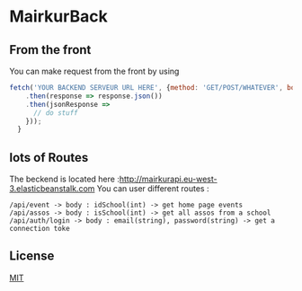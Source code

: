 # MairkurBack


## From the front
You can make request from the front by using

``` javascript
fetch('YOUR BACKEND SERVEUR URL HERE', {method: 'GET/POST/WHATEVER', body: {"param": "good"}, headers: {"param": "nice"}})
    .then(response => response.json())
    .then(jsonResponse =>
      // do stuff
    }));
  }
```

## lots of Routes

The beckend is located here :http://mairkurapi.eu-west-3.elasticbeanstalk.com
You can user different routes :
```
/api/event -> body : idSchool(int) -> get home page events
/api/assos -> body : isSchool(int) -> get all assos from a school
/api/auth/login -> body : email(string), password(string) -> get a connection toke
```

## License
[MIT](https://www.google.com/search?client=firefox-b-d&q=there+is+no+license)